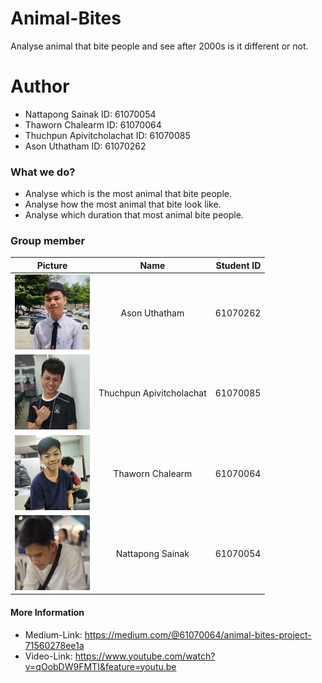 # Animal-Bites
Analyse animal that bite people and see after 2000s is it different or not.

# Author
 * Nattapong Sainak ID: 61070054
 * Thaworn Chalearm ID: 61070064
 * Thuchpun Apivitcholachat ID: 61070085
 * Ason Uthatham ID: 61070262
 
### What we do?
* Analyse which is the most animal that bite people.
* Analyse how the most animal that bite look like.
* Analyse which duration that most animal bite people.

### Group member
| Picture   | Name           |Student ID  |
| ------------- |:-------------:| -----:|
|![alt text](https://github.com/Alhzz/Animal-Bites/blob/master/member/37292.jpg "Ason Uthatham ID: 61070262")| Ason Uthatham | 61070262
|![alt text](https://github.com/Alhzz/Animal-Bites/blob/master/member/531825.jpg "Thuchpun Apivitcholachat ID: 61070085")| Thuchpun Apivitcholachat | 61070085
|![alt text](https://github.com/Alhzz/Animal-Bites/blob/master/member/90461.jpg "Thaworn Chalearm ID: 61070064")| Thaworn Chalearm  | 61070064 |
|![alt text](https://github.com/Alhzz/Animal-Bites/blob/master/member/181130_0068.jpg "์Nattapong Sainak ID: 61070054")| Nattapong Sainak  | 61070054 |

#### More Information
* Medium-Link: https://medium.com/@61070064/animal-bites-project-71560278ee1a
* Video-Link: https://www.youtube.com/watch?v=qOobDW9FMTI&feature=youtu.be
